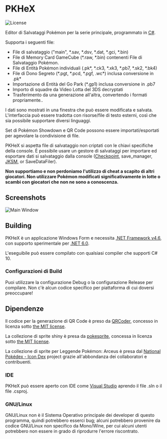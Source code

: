 PKHeX
=====
![License](https://img.shields.io/badge/License-GPLv3-blue.svg)

Editor di Salvataggi Pokémon per la serie principale, programmato in [C#](https://en.wikipedia.org/wiki/C_Sharp_%28programming_language%29).

Supporta i seguenti file:
* File di salvataggio ("main", \*.sav, \*.dsv, \*.dat, \*.gci, \*.bin)
* File di Memory Card GameCube (\*.raw, \*.bin) contenenti File di Salvataggio Pokémon.
* File di Entità Pokémon individuali (.pk\*, \*.ck3, \*.xk3, \*.pb7, \*.sk2, \*.bk4)
* File di Dono Segreto (\*.pgt, \*.pcd, \*.pgf, .wc\*) inclusa conversione in .pk\*
* Importazione di Entità del Go Park (\*.gp1) inclusa conversione in .pb7
* Importo di squadre da Video Lotta del 3DS decryptati
* Trasferimento da una generazione all'altra, convertendo i formati propriamente..

I dati sono mostrati in una finestra che può essere modificata e salvata.
L'interfaccia può essere tradotta con risorse/file di testo esterni, così che sia possibile supportare diversi linguaggi.

Set di Pokémon Showdown e QR Code possono essere importati/esportati per agevolare la condivisione di file.

PKHeX si aspetta file di salvataggio non criptati con le chiavi specifiche della console. È possibile usare un gestore di salvataggi per importare ed esportare dati si salvataggio dalla console ([Checkpoint](https://github.com/FlagBrew/Checkpoint), save_manager, [JKSM](https://github.com/J-D-K/JKSM), or SaveDataFiler).

**Non supportiamo e non perdoniamo l'utilizzo di cheat a scapito di altri giocatori. Non utilizzare Pokémon modificati significativamente in lotte o scambi con giocatori che non ne sono a conoscenza.**

## Screenshots

![Main Window](https://i.imgur.com/RBcUanJ.png)

## Building

PKHeX è un applicazione Windows Form e necessita [.NET Framework v4.6](https://www.microsoft.com/en-us/download/details.aspx?id=48137), con supporto sperimentale per [.NET 6.0](https://dotnet.microsoft.com/download/dotnet/6.0).

L'eseguibile può essere compilato con qualsiasi compiler che supporti C# 10.

### Configurazioni di Build

Puoi utilizzare la configurazione Debug o la configurazione Release per compilare. Non c'è alcun codice specifico per piattaforma di cui doversi preoccupare!

## Dipendenze

Il codice per la generazione di QR Code è preso da [QRCoder](https://github.com/codebude/QRCoder), concesso in licenza sotto [the MIT license](https://github.com/codebude/QRCoder/blob/master/LICENSE.txt).

La collezione di sprite shiny è presa da [pokesprite](https://github.com/msikma/pokesprite), concessa in licenza sotto [the MIT license](https://github.com/msikma/pokesprite/blob/master/LICENSE).

La collezione di sprite per Leggende Pokémon: Arceus è presa dal [National Pokédex - Icon Dex](https://www.deviantart.com/pikafan2000/art/National-Pokedex-Version-Delta-Icon-Dex-824897934) project grazie all'abbondanza dei collaboratori e contribuenti.

### IDE

PKHeX può essere aperto con IDE come [Visual Studio](https://visualstudio.microsoft.com/downloads/) aprendo il file .sln o il file .csproj.

### GNU/Linux

GNU/Linux non è il Sistema Operativo principale dei developer di questo programma, quindi potrebbero esserci bug; alcuni potrebbero provenire da codice GNU/Linux non specifico da Mono/Wine, per cui alcuni utenti potrebbero non essere in grado di riprodurre l'errore riscontrato.